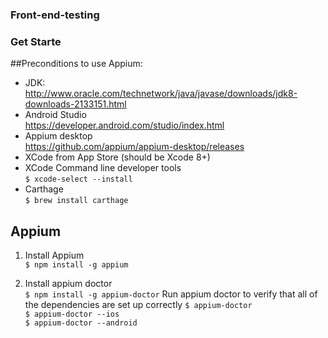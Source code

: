 ### Front-end-testing

### Get Starte
##Preconditions to use Appium:
- JDK:  
http://www.oracle.com/technetwork/java/javase/downloads/jdk8-downloads-2133151.html  
- Android Studio  
https://developer.android.com/studio/index.html  
- Appium desktop  
https://github.com/appium/appium-desktop/releases  
- XCode from App Store (should be Xcode 8+)   
- XCode Command line developer tools  
`$ xcode-select --install`  
- Carthage   
`$ brew install carthage`  

## Appium
1. Install Appium  
`$ npm install -g appium`
  
2. Install appium doctor  
`$ npm install -g appium-doctor`
Run appium doctor to verify that all of the dependencies are set up correctly
`$ appium-doctor`  
`$ appium-doctor --ios`  
`$ appium-doctor --android`  

